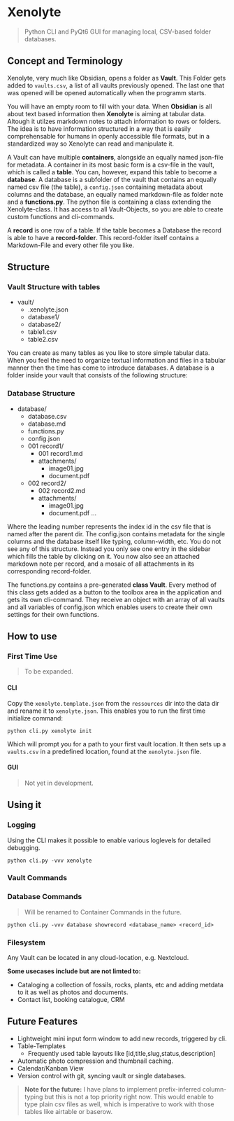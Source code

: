 # Xenolyte

> Python CLI and PyQt6 GUI for managing local, CSV-based folder databases.

## Concept and Terminology

Xenolyte, very much like Obsidian, opens a folder as **Vault**. This Folder gets added to `vaults.csv`, a list of all vaults previously opened. The last one that was opened will be opened automatically when the programm starts.

You will have an empty room to fill with your data. When **Obsidian** is all about text based information then **Xenolyte** is aiming at tabular data. Altough it utilzes markdown notes to attach information to rows or folders. The idea is to have information structured in a way that is easily comprehensable for humans in openly accessible file formats, but in a standardized way so Xenolyte can read and manipulate it.

A Vault can have multiple **containers**, alongside an equally named json-file for metadata. A container in its most basic form is a csv-file in the vault, which is called a **table**. You can, however, expand this table to become a **database**. A database is a subfolder of the vault that contains an equally named csv file (the table), a `config.json` containing metadata about columns and the database, an equally named markdown-file as folder note and a **functions.py**. The python file is containing a class extending the Xenolyte-class. It has access to all Vault-Objects, so you are able to create custom functions and cli-commands.

A **record** is one row of a table. If the table becomes a Database the record is able to have a **record-folder**. This record-folder itself contains a Markdown-File and every other file you like.

## Structure

### Vault Structure with tables

- vault/
  - .xenolyte.json
  - database1/
  - database2/
  - table1.csv
  - table2.csv


You can create as many tables as you like to store simple tabular data. When you feel the need to organize textual information and files in a tabular manner then the time has come to introduce databases. A database is a folder inside your vault that consists of the following structure:


### Database Structure

- database/
  - database.csv
  - database.md
  - functions.py
  - config.json
  - 001 record1/
    - 001 record1.md
    - attachments/
      - image01.jpg
      - document.pdf
  - 002 record2/
    - 002 record2.md
    - attachments/
      - image01.jpg
      - document.pdf
        ...

Where the leading number represents the index id in the csv file that is named after the parent dir. The config.json contains metadata for the single columns and the database itself like typing, column-width, etc. You do not see any of this structure. Instead you only see one entry in the sidebar which fills the table by clicking on it. You now also see an attached markdown note per record, and a mosaic of all attachments in its corresponding record-folder.

The functions.py contains a pre-generated **class Vault**. Every method of this class gets added as a button to the toolbox area in the application and gets its own cli-command. They receive an object with an array of all vaults and all variables of config.json which enables users to create their own settings for their own functions.

## How to use

### First Time Use

> To be expanded.

#### CLI

Copy the `xenolyte.template.json` from the `ressources` dir into the data dir and rename it to `xenolyte.json`. This enables you to run the first time initialize command:

```python cli.py xenolyte init```

Which will prompt you for a path to your first vault location. It then sets up a `vaults.csv` in a predefined location, found at the `xenolyte.json` file.

#### GUI

> Not yet in development.

## Using it

### Logging

Using the CLI makes it possible to enable various loglevels for detailed debugging.  

`python cli.py -vvv xenolyte`

### Vault Commands

### Database Commands

> Will be renamed to Container Commands in the future.


`python cli.py -vvv database showrecord <database_name> <record_id>`

### Filesystem

Any Vault can be located in any cloud-location, e.g. Nextcloud.

**Some usecases include but are not limted to:**

- Cataloging a collection of fossils, rocks, plants, etc and adding metdata to it as well as photos and documents.
- Contact list, booking catalogue, CRM


## Future Features

- Lightweight mini input form window to add new records, triggered by cli.
- Table-Templates
  - Frequently used table layouts like [id,title,slug,status,description] 
- Automatic photo compression and thumbnail caching.
- Calendar/Kanban View
- Version control with git, syncing vault or single databases.


> **Note for the future:** I have plans to implement prefix-inferred column-typing but this is not a top priority right now. This would enable to type plain csv files as well, which is imperative to work with those tables like airtable or baserow.